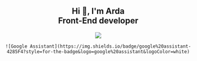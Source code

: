 <div align="center">
  <h2 align="center">Hi 👋, I'm Arda<br>Front-End developer</h2>

  <p>
    <img src="https://github-readme-stats.vercel.app/api?username=ardasarico&&show_icons=true&theme=radical">

    ![Google Assistant](https://img.shields.io/badge/google%20assistant-4285F4?style=for-the-badge&logo=google%20assistant&logoColor=white)
  </p>
</div>
